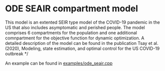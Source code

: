 # ODE SEAIR compartment model

This model is an extented SEIR type model of the COVID-19 pandemic in the US
that also includes asymptomatic and perished people. The model comprises 6 compartments for the
population and one additional comnpartment for the objective function for dynamic optimization.
A detailed description of the model can be found in the publication
Tsay et al. (2020), Modeling, state estimation, and optimal control for the US COVID-19 outbreak */

An example can be found in [examples/ode_seair.cpp](../../examples/ode_seair.cpp)
